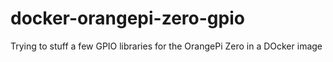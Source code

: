 # docker-orangepi-zero-gpio
Trying to stuff a few GPIO libraries for the OrangePi Zero in a DOcker image
